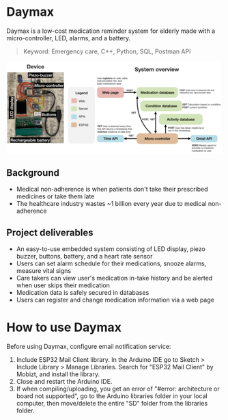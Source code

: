 # Daymax
Daymax is a low-cost medication reminder system for elderly made with a micro-controller, LED, alarms, and a battery.
> Keyword: Emergency care, C++, Python, SQL, Postman API

![plot](./system_overview.png)

## Background
* Medical non-adherence is when patients don't take their prescribed medicines or take them late
* The healthcare industry wastes ~1 billion every year due to medical non-adherence

## Project deliverables 
* An easy-to-use embedded system consisting of LED display, piezo buzzer, buttons, battery, and a heart rate sensor
* Users can set alarm schedule for their medications, snooze alarms, measure vital signs
* Care takers can view user's medication in-take history and be alerted when user skips their medication
* Medication data is safely secured in databases
* Users can register and change medication information via a web page

# How to use Daymax
Before using Daymax, configure email notification service:

1. Include ESP32 Mail Client library. In the Arduino IDE go to Sketch > Include Library > Manage Libraries. Search for "ESP32 Mail Client" by Mobizt, and install the library.
2. Close and restart the Arduino IDE.
3. If when compiling/uploading, you get an error of "#error: architecture or board not supported", go to the Arduino libraries folder in your local computer, then move/delete the entire "SD" folder from the libraries folder.
